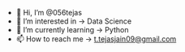- 👋 Hi, I’m @056tejas
- 👀 I’m interested in -> Data Science
- 🌱 I’m currently learning -> Python
- 📫 How to reach me -> t.tejasjain09@gmail.com

<!---
056tejas/056tejas is a ✨ special ✨ repository because its `README.md` (this file) appears on your GitHub profile.
You can click the Preview link to take a look at your changes.
--->
